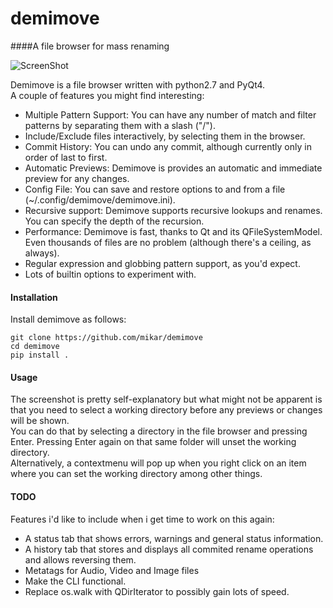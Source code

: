 demimove
========

####A file browser for mass renaming  

![ScreenShot](http://a.pomf.se/thqawv.png) 

Demimove is a file browser written with python2.7 and PyQt4.  
A couple of features you might find interesting:  
 * Multiple Pattern Support: You can have any number of match and filter patterns by separating them with a slash ("/").
 * Include/Exclude files interactively, by selecting them in the browser.
 * Commit History: You can undo any commit, although currently only in order of last to first.  
 * Automatic Previews: Demimove is provides an automatic and immediate preview for any changes.  
 * Config File: You can save and restore options to and from a file (~/.config/demimove/demimove.ini).  
 * Recursive support: Demimove supports recursive lookups and renames. You can specify the depth of the recursion.  
 * Performance: Demimove is fast, thanks to Qt and its QFileSystemModel. Even thousands of files are no problem (although there's a ceiling, as always).  
 * Regular expression and globbing pattern support, as you'd expect.  
 * Lots of builtin options to experiment with.  
 
 #### Installation  
 Install demimove as follows:  
 ```
 git clone https://github.com/mikar/demimove
 cd demimove
 pip install .
 ```
 
 #### Usage
 The screenshot is pretty self-explanatory but what might not be apparent is that you need to select a working directory before any previews or changes will be shown.   
 You can do that by selecting a directory in the file browser and pressing Enter. Pressing Enter again on that same folder will unset the working directory.  
 Alternatively, a contextmenu will pop up when you right click on an item where you can set the working directory among other things.
 
 #### TODO  
 Features i'd like to include when i get time to work on this again:   
 * A status tab that shows errors, warnings and general status information.  
 * A history tab that stores and displays all commited rename operations and allows reversing them.  
 * Metatags for Audio, Video and Image files
 * Make the CLI functional.
 * Replace os.walk with QDirIterator to possibly gain lots of speed.